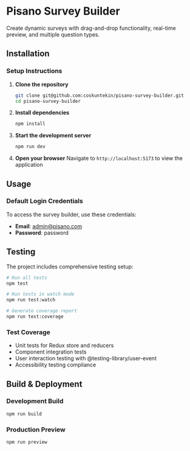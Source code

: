 # Pisano Survey Builder

Create dynamic surveys with drag-and-drop functionality, real-time preview, and multiple question types.

## Installation

### Setup Instructions

1. **Clone the repository**
   ```bash
   git clone git@github.com:coskuntekin/pisano-survey-builder.git
   cd pisano-survey-builder
   ```

2. **Install dependencies**
   ```bash
   npm install
   ```

3. **Start the development server**
   ```bash
   npm run dev
   ```

4. **Open your browser**
   Navigate to `http://localhost:5173` to view the application

## Usage

### Default Login Credentials
To access the survey builder, use these credentials:
- **Email**: admin@pisano.com
- **Password**: password

## Testing

The project includes comprehensive testing setup:

```bash
# Run all tests
npm test

# Run tests in watch mode
npm run test:watch

# Generate coverage report
npm run test:coverage
```

### Test Coverage
- Unit tests for Redux store and reducers
- Component integration tests
- User interaction testing with @testing-library/user-event
- Accessibility testing compliance

## Build & Deployment

### Development Build
```bash
npm run build
```

### Production Preview
```bash
npm run preview
```
